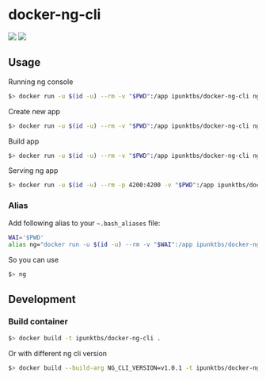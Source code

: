 # docker-ng-cli

[![](https://images.microbadger.com/badges/image/ipunktbs/docker-ng-cli.svg)](https://microbadger.com/images/ipunktbs/docker-ng-cli "Get your own image badge on microbadger.com") [![](https://images.microbadger.com/badges/version/ipunktbs/docker-ng-cli.svg)](https://microbadger.com/images/ipunktbs/docker-ng-cli "Get your own version badge on microbadger.com")

## Usage

Running ng console
```bash
$> docker run -u $(id -u) --rm -v "$PWD":/app ipunktbs/docker-ng-cli ng
```

Create new app
```bash
$> docker run -u $(id -u) --rm -v "$PWD":/app ipunktbs/docker-ng-cli ng new MyApp
```

Build app
```bash
$> docker run -u $(id -u) --rm -v "$PWD":/app ipunktbs/docker-ng-cli ng build
```

Serving ng app
```bash
$> docker run -u $(id -u) --rm -p 4200:4200 -v "$PWD":/app ipunktbs/docker-ng-cli ng serve -host 0.0.0.0
```

### Alias

Add following alias to your `~.bash_aliases` file:
```bash
WAI='$PWD'
alias ng="docker run -u $(id -u) --rm -v "$WAI":/app ipunktbs/docker-ng-cli:latest ng"
```

So you can use
```bash
$> ng
```

## Development

### Build container

```bash
$> docker build -t ipunktbs/docker-ng-cli .
```
Or with different ng cli version

```bash
$> docker build --build-arg NG_CLI_VERSION=v1.0.1 -t ipunktbs/docker-ng-cli .
```
